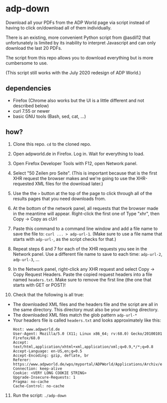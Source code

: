 # adp-down

Download all your PDFs from the ADP World page via script instead of having
to click on/download all of them individually.

There is an existing, more convenient Python script from @asdil12
that unfortunately is limited by its inability to interpret Javascript and
can only download the last 20 PDFs.

The script from this repo allows you to download everything but is more
cumbersome to use.

(This script still works with the July 2020 redesign of ADP World.)

## dependencies

* Firefox (Chrome also works but the UI is a little different and not described
  below)
* curl 7.55 or newer
* basic GNU tools (Bash, sed, cat, ...)

## how?

1. Clone this repo. `cd` to the cloned repo.

2. Open adpworld.de in Firefox. Log in. Wait for everything to load.

3. Open Firefox Developer Tools with F12, open Network panel.

4. Select "50 Zeilen pro Seite". (This is important because that is the first
   XHR request the browser makes and we're going to use the XHR-requested XML
   files for the download later.)

5. Use the the `>` button at the top of the page to click through all of the
   results pages that you need downloads from.

6. At the bottom of the network panel, all requests that the browser made in
   the meantime will appear.
   Right-click the first one of Type "xhr", then Copy -> Copy as cUrl

7. Paste this command to a command line window and add a file name to save the
   file to: `curl ... > adp-url-1`. (Make sure to use a file name that starts
   with `adp-url-`, as the script checks for that.)

8. Repeat steps 6 and 7 for each of the XHR requests you see in the Network
   panel. Use a different file name to save to each time: `adp-url-2`, `adp-url-3`, ...

9. In the Network panel, right-click any XHR request and select
   Copy -> Copy Request Headers. Paste the copied request headers into a file
   named `headers.txt`.
   Make sure to remove the first line (the one that starts with GET or POST)!

10. Check that the following is all true:
   * The downloaded XML files and the headers file and the script are all in the
     same directory. This directory must also be your working directory.
   * The downloaded XML files match the glob pattern `adp-url-*`
   * Your headers file is called `headers.txt` and looks approximately like this:
     ```
     Host: www.adpworld.de
     User-Agent: Mozilla/5.0 (X11; Linux x86_64; rv:68.0) Gecko/20100101 Firefox/68.0
     Accept: text/html,application/xhtml+xml,application/xml;q=0.9,*/*;q=0.8
     Accept-Language: en-US,en;q=0.5
     Accept-Encoding: gzip, deflate, br
     Referer: https://www.adpworld.de/wps/myportal/ADPWorld/Applications/Archiv/ePayslip/
     Connection: keep-alive
     Cookie: <VERY LONG COOKIE STRING> 
     Upgrade-Insecure-Requests: 1
     Pragma: no-cache
     Cache-Control: no-cache
     ```

11. Run the script: `./adp-down`
